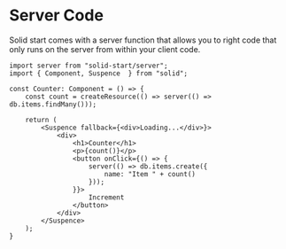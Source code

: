 # Server Code

Solid start comes with a server function that allows you to right code that only runs on the server from within your client code.

```tsx
import server from "solid-start/server";
import { Component, Suspence  } from "solid";

const Counter: Component = () => {
    const count = createResource(() => server(() => db.items.findMany()));

    return (
        <Suspence fallback={<div>Loading...</div>}>
            <div>
                <h1>Counter</h1>
                <p>{count()}</p>
                <button onClick={() => {
                    server(() => db.items.create({
                        name: "Item " + count()
                    }));
                }}>
                    Increment
                </button>
            </div>
        </Suspence>
    );
}

```